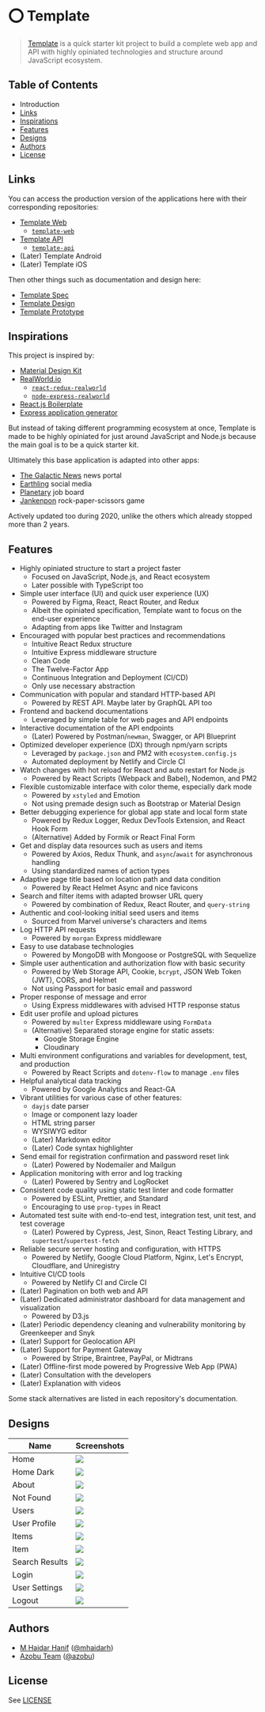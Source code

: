 # ⭕ Template

> [Template](https://github.com/azobu-projects/template) is a quick starter kit project to build a complete web app and API with highly opiniated technologies and structure around JavaScript ecosystem.

## Table of Contents

- Introduction
- [Links](#links)
- [Inspirations](#inspirations)
- [Features](#features)
- [Designs](#designs)
- [Authors](#authors)
- [License](#license)

## Links

You can access the production version of the applications here with their corresponding repositories:

- [Template Web](https://template.azobu.com)
  - [`template-web`](https://github.com/azobu-projects/template-web)
- [Template API](https://api.template.azobu.com)
  - [`template-api`](https://github.com/azobu-projects/template-api)
- (Later) Template Android
- (Later) Template iOS

Then other things such as documentation and design here:

- [Template Spec](SPECIFICATIONS.md)
- [Template Design](https://figma.com/file/gyEXMrNXwVEBfdrSkJlJYV/Template?node-id=450%3A2)
- [Template Prototype](https://figma.com/proto/gyEXMrNXwVEBfdrSkJlJYV/Template?node-id=452%3A2&scaling=min-zoom)

## Inspirations

This project is inspired by:

- [Material Design Kit](https://materialdesignkit.com)
- [RealWorld.io](https://github.com/gothinkster/realworld)
  - [`react-redux-realworld`](https://github.com/gothinkster/react-redux-realworld-example-app)
  - [`node-express-realworld`](https://github.com/gothinkster/node-express-realworld-example-app)
- [React.js Boilerplate](https://reactboilerplate.com)
- [Express application generator](https://expressjs.com/en/starter/generator.html)

But instead of taking different programming ecosystem at once, Template is made to be highly opiniated for just around JavaScript and Node.js because the main goal is to be a quick starter kit.

Ultimately this base application is adapted into other apps:

- [The Galactic News](https://thegalacticnews.azobu.com) news portal
- [Earthling](https://earthling.azobu.com) social media
- [Planetary](https://planetary.azobu.com) job board
- [Jankenpon](https://jankenpon.azobu.com) rock-paper-scissors game

Actively updated too during 2020, unlike the others which already stopped more than 2 years.

## Features

- Highly opiniated structure to start a project faster
  - Focused on JavaScript, Node.js, and React ecosystem
  - Later possible with TypeScript too
- Simple user interface (UI) and quick user experience (UX)
  - Powered by Figma, React, React Router, and Redux
  - Albeit the opiniated specification, Template want to focus on the end-user experience
  - Adapting from apps like Twitter and Instagram
- Encouraged with popular best practices and recommendations
  - Intuitive React Redux structure
  - Intuitive Express middleware structure
  - Clean Code
  - The Twelve-Factor App
  - Continuous Integration and Deployment (CI/CD)
  - Only use necessary abstraction
- Communication with popular and standard HTTP-based API
  - Powered by REST API. Maybe later by GraphQL API too
- Frontend and backend documentations
  - Leveraged by simple table for web pages and API endpoints
- Interactive documentation of the API endpoints
  - (Later) Powered by Postman/`newman`, Swagger, or API Blueprint
- Optimized developer experience (DX) through npm/yarn scripts
  - Leveraged by `package.json` and PM2 with `ecosystem.config.js`
  - Automated deployment by Netlify and Circle CI
- Watch changes with hot reload for React and auto restart for Node.js
  - Powered by React Scripts (Webpack and Babel), Nodemon, and PM2
- Flexible customizable interface with color theme, especially dark mode
  - Powered by `xstyled` and Emotion
  - Not using premade design such as Bootstrap or Material Design
- Better debugging experience for global app state and local form state
  - Powered by Redux Logger, Redux DevTools Extension, and React Hook Form
  - (Alternative) Added by Formik or React Final Form
- Get and display data resources such as users and items
  - Powered by Axios, Redux Thunk, and `async`/`await` for asynchronous handling
  - Using standardized names of action types
- Adaptive page title based on location path and data condition
  - Powered by React Helmet Async and nice favicons
- Search and filter items with adapted browser URL query
  - Powered by combination of Redux, React Router, and `query-string`
- Authentic and cool-looking initial seed users and items
  - Sourced from Marvel universe's characters and items
- Log HTTP API requests
  - Powered by `morgan` Express middleware
- Easy to use database technologies
  - Powered by MongoDB with Mongoose or PostgreSQL with Sequelize
- Simple user authentication and authorization flow with basic security
  - Powered by Web Storage API, Cookie, `bcrypt`, JSON Web Token (JWT), CORS, and Helmet
  - Not using Passport for basic email and password
- Proper response of message and error
  - Using Express middlewares with advised HTTP response status
- Edit user profile and upload pictures
  - Powered by `multer` Express middleware using `FormData`
  - (Alternative) Separated storage engine for static assets:
    - Google Storage Engine
    - Cloudinary
- Multi environment configurations and variables for development, test, and production
  - Powered by React Scripts and `dotenv-flow` to manage `.env` files
- Helpful analytical data tracking
  - Powered by Google Analytics and React-GA
- Vibrant utilities for various case of other features:
  - `dayjs` date parser
  - Image or component lazy loader
  - HTML string parser
  - WYSIWYG editor
  - (Later) Markdown editor
  - (Later) Code syntax highlighter
- Send email for registration confirmation and password reset link
  - (Later) Powered by Nodemailer and Mailgun
- Application monitoring with error and log tracking
  - (Later) Powered by Sentry and LogRocket
- Consistent code quality using static test linter and code formatter
  - Powered by ESLint, Prettier, and Standard
  - Encouraging to use `prop-types` in React
- Automated test suite with end-to-end test, integration test, unit test, and test coverage
  - (Later) Powered by Cypress, Jest, Sinon, React Testing Library, and `supertest`/`supertest-fetch`
- Reliable secure server hosting and configuration, with HTTPS
  - Powered by Netlify, Google Cloud Platform, Nginx, Let's Encrypt, Cloudflare, and Uniregistry
- Intuitive CI/CD tools
  - Powered by Netlify CI and Circle CI
- (Later) Pagination on both web and API
- (Later) Dedicated administrator dashboard for data management and visualization
  - Powered by D3.js
- (Later) Periodic dependency cleaning and vulnerability monitoring by Greenkeeper and Snyk
- (Later) Support for Geolocation API
- (Later) Support for Payment Gateway
  - Powered by Stripe, Braintree, PayPal, or Midtrans
- (Later) Offline-first mode powered by Progressive Web App (PWA)
- (Later) Consultation with the developers
- (Later) Explanation with videos

Some stack alternatives are listed in each repository's documentation.

## Designs

| Name           | Screenshots                                  |
| -------------- | -------------------------------------------- |
| Home           | ![](screenshots/template-home.jpg)           |
| Home Dark      | ![](screenshots/template-home-dark.jpg)      |
| About          | ![](screenshots/template-about.jpg)          |
| Not Found      | ![](screenshots/template-not-found.jpg)      |
| Users          | ![](screenshots/template-users.jpg)          |
| User Profile   | ![](screenshots/template-user-profile.jpg)   |
| Items          | ![](screenshots/template-items.jpg)          |
| Item           | ![](screenshots/template-item.jpg)           |
| Search Results | ![](screenshots/template-search-results.jpg) |
| Login          | ![](screenshots/template-login.jpg)          |
| User Settings  | ![](screenshots/template-user-settings.jpg)  |
| Logout         | ![](screenshots/template-logout.jpg)         |

## Authors

- [M Haidar Hanif](https://mhaidarhanif.com) ([@mhaidarh](https://github.com/mhaidarh))
- [Azobu Team](https://azobu.com) ([@azobu](https://github.com/azobu))

## License

See [LICENSE](./LICENSE)
